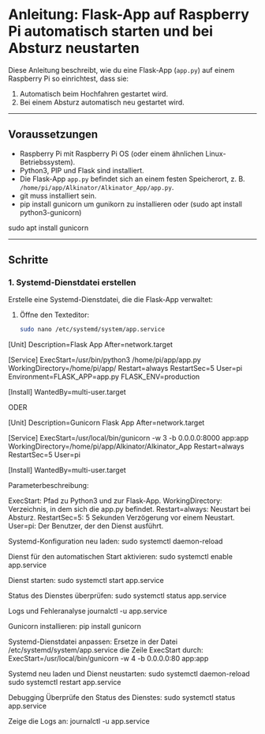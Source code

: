 # Anleitung: Flask-App auf Raspberry Pi automatisch starten und bei Absturz neustarten

Diese Anleitung beschreibt, wie du eine Flask-App (`app.py`) auf einem Raspberry Pi so einrichtest, dass sie:

1. Automatisch beim Hochfahren gestartet wird.
2. Bei einem Absturz automatisch neu gestartet wird.

---

## Voraussetzungen

- Raspberry Pi mit Raspberry Pi OS (oder einem ähnlichen Linux-Betriebssystem).
- Python3, PIP und Flask sind installiert.
- Die Flask-App `app.py` befindet sich an einem festen Speicherort, z. B. `/home/pi/app/Alkinator/Alkinator_App/app.py`.
- git muss installiert sein.
- pip install gunicorn um gunikorn zu installieren oder (sudo apt install python3-gunicorn)

sudo apt install gunicorn

---

## Schritte

### 1. Systemd-Dienstdatei erstellen

Erstelle eine Systemd-Dienstdatei, die die Flask-App verwaltet:

1. Öffne den Texteditor:
   ```bash
   sudo nano /etc/systemd/system/app.service

[Unit]
Description=Flask App
After=network.target

[Service]
ExecStart=/usr/bin/python3 /home/pi/app/app.py
WorkingDirectory=/home/pi/app/
Restart=always
RestartSec=5
User=pi
Environment=FLASK_APP=app.py FLASK_ENV=production

[Install]
WantedBy=multi-user.target

ODER

[Unit]
Description=Gunicorn Flask App
After=network.target

[Service]
ExecStart=/usr/local/bin/gunicorn -w 3 -b 0.0.0.0:8000 app:app
WorkingDirectory=/home/pi/app/Alkinator/Alkinator_App
Restart=always
RestartSec=5
User=pi

[Install]
WantedBy=multi-user.target

Parameterbeschreibung:

ExecStart: Pfad zu Python3 und zur Flask-App.
WorkingDirectory: Verzeichnis, in dem sich die app.py befindet.
Restart=always: Neustart bei Absturz.
RestartSec=5: 5 Sekunden Verzögerung vor einem Neustart.
User=pi: Der Benutzer, der den Dienst ausführt.


Systemd-Konfiguration neu laden:
sudo systemctl daemon-reload

Dienst für den automatischen Start aktivieren:
sudo systemctl enable app.service

Dienst starten:
sudo systemctl start app.service

Status des Dienstes überprüfen:
sudo systemctl status app.service



Logs und Fehleranalyse
journalctl -u app.service


Gunicorn installieren:
pip install gunicorn


Systemd-Dienstdatei anpassen: Ersetze in der Datei /etc/systemd/system/app.service die Zeile ExecStart durch:
ExecStart=/usr/local/bin/gunicorn -w 4 -b 0.0.0.0:80 app:app


Systemd neu laden und Dienst neustarten:
sudo systemctl daemon-reload
sudo systemctl restart app.service


Debugging
Überprüfe den Status des Dienstes:
sudo systemctl status app.service

Zeige die Logs an:
journalctl -u app.service
